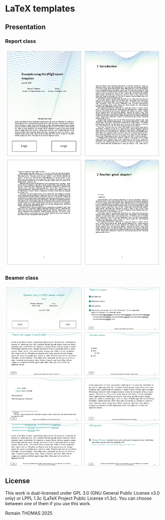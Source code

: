 # LaTeX templates

## Presentation

### Report class

[![report example](docs/images/report-example/report-example.png)](report-example.pdf)

### Beamer class

[![beamer example](docs/images/beamer-example/beamer-example.png)](beamer-example.pdf)


## License

This work is dual-licensed under GPL 3.0 (GNU General Public License v3.0 only) or LPPL 1.3c (LaTeX Project Public License v1.3c).
You can choose between one of them if you use this work.

Romain THOMAS 2025
